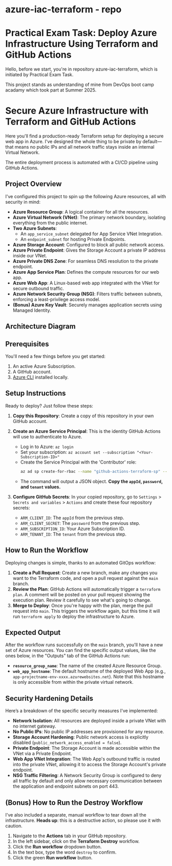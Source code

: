 # azure-iac-terraform - repo
# Practical Exam Task: Deploy Azure Infrastructure Using Terraform and GitHub Actions

 Hello, before we start, you're in repository azure-iac-terraform, which is initiated by Practical Exam Task.
 
 This project stands as understanding of mine from DevOps boot camp acadamy which took part at Summer 2025.
 
 # Secure Azure Infrastructure with Terraform and GitHub Actions

Here you'll find a production-ready Terraform setup for deploying a secure web app in Azure. I've designed the whole thing to be private by default—that means no public IPs and all network traffic stays inside an internal Virtual Network.

The entire deployment process is automated with a CI/CD pipeline using GitHub Actions.

## Project Overview

I've configured this project to spin up the following Azure resources, all with security in mind:

  - **Azure Resource Group**: A logical container for all the resources.
  - **Azure Virtual Network (VNet)**: The primary network boundary, isolating everything from the public internet.
  - **Two Azure Subnets**:
      - An `app_service_subnet` delegated for App Service VNet Integration.
      - An `endpoint_subnet` for hosting Private Endpoints.
  - **Azure Storage Account**: Configured to block all public network access.
  - **Azure Private Endpoint**: Gives the Storage Account a private IP address inside our VNet.
  - **Azure Private DNS Zone**: For seamless DNS resolution to the private endpoint.
  - **Azure App Service Plan**: Defines the compute resources for our web app.
  - **Azure Web App**: A Linux-based web app integrated with the VNet for secure outbound traffic.
  - **Azure Network Security Group (NSG)**: Filters traffic between subnets, enforcing a least-privilege access model.
  - **(Bonus) Azure Key Vault**: Securely manages application secrets using Managed Identity.

## Architecture Diagram


## Prerequisites

You'll need a few things before you get started:

1.  An active Azure Subscription.
2.  A GitHub account.
3.  [Azure CLI](https://docs.microsoft.com/en-us/cli/azure/install-azure-cli) installed locally.

## Setup Instructions

Ready to deploy? Just follow these steps:

1.  **Copy this Repository**: Create a copy of this repository in your own GitHub account.

2.  **Create an Azure Service Principal**: This is the identity GitHub Actions will use to authenticate to Azure.

      - Log in to Azure: `az login`
      - Set your subscription: `az account set --subscription "<Your-Subscription-ID>"`
      - Create the Service Principal with the 'Contributor' role:
        ```bash
        az ad sp create-for-rbac --name "github-actions-terraform-sp" --role "Contributor" --scopes "/subscriptions/<Your-Subscription-ID>"
        ```
      - The command will output a JSON object. **Copy the `appId`, `password`, and `tenant` values.**

3.  **Configure GitHub Secrets**: In your copied repository, go to `Settings` \> `Secrets and variables` \> `Actions` and create these four repository secrets:

      - `ARM_CLIENT_ID`: The `appId` from the previous step.
      - `ARM_CLIENT_SECRET`: The `password` from the previous step.
      - `ARM_SUBSCRIPTION_ID`: Your Azure Subscription ID.
      - `ARM_TENANT_ID`: The `tenant` from the previous step.

## How to Run the Workflow

Deploying changes is simple, thanks to an automated GitOps workflow:

1.  **Create a Pull Request**: Create a new branch, make any changes you want to the Terraform code, and open a pull request against the `main` branch.
2.  **Review the Plan**: GitHub Actions will automatically trigger a `terraform plan`. A comment will be posted on your pull request showing the execution plan. Review it carefully to see what's going to change.
3.  **Merge to Deploy**: Once you're happy with the plan, merge the pull request into `main`. This triggers the workflow again, but this time it will run `terraform apply` to deploy the infrastructure to Azure.

## Expected Output

After the workflow runs successfully on the `main` branch, you'll have a new set of Azure resources. You can find the specific output values, like the ones below, in the "Outputs" tab of the GitHub Actions run:

  - **`resource_group_name`**: The name of the created Azure Resource Group.
  - **`web_app_hostname`**: The default hostname of the deployed Web App (e.g., `app-projectname-env-xxxx.azurewebsites.net`). Note that this hostname is only accessible from within the private virtual network.

## Security Hardening Details

Here’s a breakdown of the specific security measures I've implemented:

  - **Network Isolation**: All resources are deployed inside a private VNet with no internet gateway.
  - **No Public IPs**: No public IP addresses are provisioned for any resource.
  - **Storage Account Hardening**: Public network access is explicitly disabled (`public_network_access_enabled = false`).
  - **Private Endpoint**: The Storage Account is made accessible within the VNet via a Private Endpoint.
  - **Web App VNet Integration**: The Web App's outbound traffic is routed into the private VNet, allowing it to access the Storage Account's private endpoint.
  - **NSG Traffic Filtering**: A Network Security Group is configured to deny all traffic by default and only allow necessary communication between the application and endpoint subnets on port 443.
	
## (Bonus) How to Run the Destroy Workflow

I've also included a separate, manual workflow to tear down all the infrastructure. **Heads up**: this is a destructive action, so please use it with caution.

1.  Navigate to the **Actions** tab in your GitHub repository.
2.  In the left sidebar, click on the **Terraform Destroy** workflow.
3.  Click the **Run workflow** dropdown button.
4.  In the text box, type the word `destroy` to confirm.
5.  Click the green **Run workflow** button.

